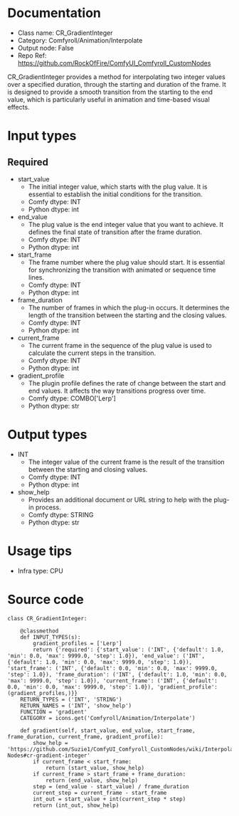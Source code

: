 # Documentation
- Class name: CR_GradientInteger
- Category: Comfyroll/Animation/Interpolate
- Output node: False
- Repo Ref: https://github.com/RockOfFire/ComfyUI_Comfyroll_CustomNodes

CR_GradientInteger provides a method for interpolating two integer values over a specified duration, through the starting and duration of the frame. It is designed to provide a smooth transition from the starting to the end value, which is particularly useful in animation and time-based visual effects.

# Input types
## Required
- start_value
    - The initial integer value, which starts with the plug value. It is essential to establish the initial conditions for the transition.
    - Comfy dtype: INT
    - Python dtype: int
- end_value
    - The plug value is the end integer value that you want to achieve. It defines the final state of transition after the frame duration.
    - Comfy dtype: INT
    - Python dtype: int
- start_frame
    - The frame number where the plug value should start. It is essential for synchronizing the transition with animated or sequence time lines.
    - Comfy dtype: INT
    - Python dtype: int
- frame_duration
    - The number of frames in which the plug-in occurs. It determines the length of the transition between the starting and the closing values.
    - Comfy dtype: INT
    - Python dtype: int
- current_frame
    - The current frame in the sequence of the plug value is used to calculate the current steps in the transition.
    - Comfy dtype: INT
    - Python dtype: int
- gradient_profile
    - The plugin profile defines the rate of change between the start and end values. It affects the way transitions progress over time.
    - Comfy dtype: COMBO['Lerp']
    - Python dtype: str

# Output types
- INT
    - The integer value of the current frame is the result of the transition between the starting and closing values.
    - Comfy dtype: INT
    - Python dtype: int
- show_help
    - Provides an additional document or URL string to help with the plug-in process.
    - Comfy dtype: STRING
    - Python dtype: str

# Usage tips
- Infra type: CPU

# Source code
```
class CR_GradientInteger:

    @classmethod
    def INPUT_TYPES(s):
        gradient_profiles = ['Lerp']
        return {'required': {'start_value': ('INT', {'default': 1.0, 'min': 0.0, 'max': 9999.0, 'step': 1.0}), 'end_value': ('INT', {'default': 1.0, 'min': 0.0, 'max': 9999.0, 'step': 1.0}), 'start_frame': ('INT', {'default': 0.0, 'min': 0.0, 'max': 9999.0, 'step': 1.0}), 'frame_duration': ('INT', {'default': 1.0, 'min': 0.0, 'max': 9999.0, 'step': 1.0}), 'current_frame': ('INT', {'default': 0.0, 'min': 0.0, 'max': 9999.0, 'step': 1.0}), 'gradient_profile': (gradient_profiles,)}}
    RETURN_TYPES = ('INT', 'STRING')
    RETURN_NAMES = ('INT', 'show_help')
    FUNCTION = 'gradient'
    CATEGORY = icons.get('Comfyroll/Animation/Interpolate')

    def gradient(self, start_value, end_value, start_frame, frame_duration, current_frame, gradient_profile):
        show_help = 'https://github.com/Suzie1/ComfyUI_Comfyroll_CustomNodes/wiki/Interpolation-Nodes#cr-gradient-integer'
        if current_frame < start_frame:
            return (start_value, show_help)
        if current_frame > start_frame + frame_duration:
            return (end_value, show_help)
        step = (end_value - start_value) / frame_duration
        current_step = current_frame - start_frame
        int_out = start_value + int(current_step * step)
        return (int_out, show_help)
```